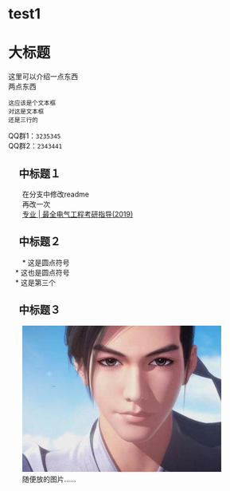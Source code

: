 # test1
大标题
====
这里可以介绍一点东西<br>两点东西<br>

    这应该是个文本框
    对这是文本框
    还是三行的
QQ群1：`3235345`<br>
QQ群2：`2343441`

　中标题１
----
　　在分支中修改readme<br>
　　再改一次<br>
　　[专业 | 最全电气工程考研指导(2019)](https://mp.weixin.qq.com/s/gRkV0Viy80R3SnMM2NPkzQ"悬停显示")

　中标题２
-----
　　* 这是圆点符号<br>
    　* 这也是圆点符号<br>
        　* 这是第三个<br>
        
　中标题３
----
　　![](https://github.com/LiangCe1/test1/blob/master/t01e25c588e875ad6a5.jpg)<br>
　　随便放的图片……
